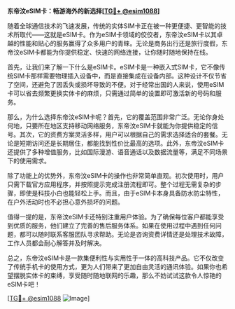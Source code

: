 **东帝汶eSIM卡：畅游海外的新选择[[TG💪+ @esim1088](https://t.me/s/esim1088)]**

随着全球通信技术的飞速发展，传统的实体SIM卡正在被一种更便捷、更智能的技术所取代——这就是eSIM卡。作为eSIM卡领域的佼佼者，东帝汶eSIM卡以其卓越的性能和贴心的服务赢得了众多用户的青睐。无论是商务出行还是旅行度假，东帝汶eSIM卡都能为你提供稳定、快速的网络连接，让你随时随地保持在线。

首先，让我们来了解一下什么是eSIM卡。eSIM卡是一种嵌入式SIM卡，它不像传统SIM卡那样需要物理插入设备中，而是直接集成在设备内部。这种设计不仅节省了空间，还避免了因丢失或损坏导致的不便。对于经常出国的人来说，使用eSIM卡可以省去频繁更换实体卡的麻烦，只需通过简单的设置即可激活新的号码和服务。

那么，为什么选择东帝汶eSIM卡呢？首先，它的覆盖范围非常广泛。无论你身处何地，只要所在地区支持移动网络服务，东帝汶eSIM卡就能为你提供稳定的信号。其次，它的资费方案灵活多样，用户可以根据自己的需求选择适合的套餐。无论是短期访问还是长期居住，都能找到性价比最高的选项。此外，东帝汶eSIM卡还提供了多种增值服务，比如国际漫游、语音通话以及数据流量等，满足不同场景下的使用需求。

除了功能上的优势外，东帝汶eSIM卡的操作也非常简单直观。初次使用时，用户只需下载官方应用程序，并按照提示完成注册流程即可。整个过程无需复杂的步骤，即使是科技小白也能轻松上手。而且，由于eSIM卡本身具备防水防尘特性，在户外活动时也不必担心意外损坏的问题。

值得一提的是，东帝汶eSIM卡还特别注重用户体验。为了确保每位客户都能享受到优质的服务，他们建立了完善的售后服务体系。如果在使用过程中遇到任何问题，都可以随时联系客服团队寻求帮助。无论是咨询资费详情还是处理技术故障，工作人员都会耐心解答并及时解决。

总之，东帝汶eSIM卡是一款集便利性与实用性于一体的高科技产品。它不仅改变了传统手机卡的使用方式，更为人们带来了更加自由灵活的通讯体验。如果你也希望摆脱实体卡的束缚，享受随时随地联网的乐趣，那么不妨试试这款令人惊艳的eSIM卡吧！

[[TG💪+ @esim1088](https://t.me/s/esim1088) ![Image](https://i.postimg.cc/4NQfJmqS/Snipaste-2025-05-13-00-14-12.png)]